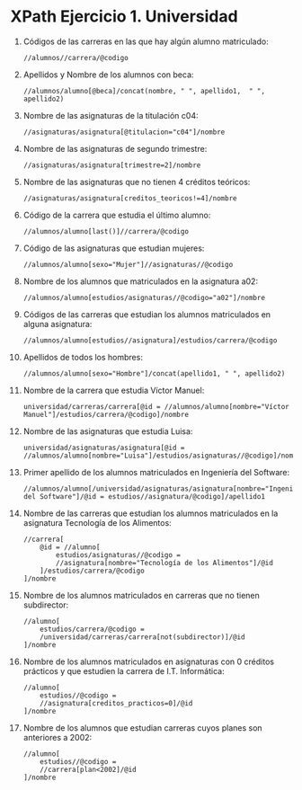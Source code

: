 # XPath Ejercicio 1. Universidad

1. Códigos de las carreras en las que hay algún alumno matriculado:
    ```
    //alumnos//carrera/@codigo
    ```
2.  Apellidos y Nombre de los alumnos con beca:
    ```
    //alumnos/alumno[@beca]/concat(nombre, " ", apellido1,  " ", apellido2)
    ```
3.  Nombre de las asignaturas de la titulación c04:
    ```
    //asignaturas/asignatura[@titulacion="c04"]/nombre
    ```
4.  Nombre de las asignaturas de segundo trimestre:
    ```
    //asignaturas/asignatura[trimestre=2]/nombre
    ```
5.  Nombre de las asignaturas que no tienen 4 créditos teóricos:
    ```
    //asignaturas/asignatura[creditos_teoricos!=4]/nombre
    ```
6.  Código de la carrera que estudia el último alumno:
    ```
    //alumnos/alumno[last()]//carrera/@codigo
    ```
7.  Código de las asignaturas que estudian mujeres:
    ```
    //alumnos/alumno[sexo="Mujer"]//asignaturas//@codigo
    ```
8.  Nombre de los alumnos que matriculados en la asignatura a02:
    ```
    //alumnos/alumno[estudios/asignaturas//@codigo="a02"]/nombre
    ```
9.  Códigos de las carreras que estudian los alumnos matriculados en alguna asignatura:
    ```
    //alumnos/alumno[estudios//asignatura]/estudios/carrera/@codigo
    ```
10. Apellidos de todos los hombres:
    ```
    //alumnos/alumno[sexo="Hombre"]/concat(apellido1, " ", apellido2)
    ```
11. Nombre de la carrera que estudia Víctor Manuel:
    ```
    universidad/carreras/carrera[@id = //alumnos/alumno[nombre="Víctor Manuel"]/estudios/carrera/@codigo]/nombre
    ```
12. Nombre de las asignaturas que estudia Luisa:
    ```
    universidad/asignaturas/asignatura[@id = //alumnos/alumno[nombre="Luisa"]/estudios/asignaturas//@codigo]/nombre
    ```
13. Primer apellido de los alumnos matriculados en Ingeniería del Software:
    ```
    //alumnos/alumno[/universidad/asignaturas/asignatura[nombre="Ingeniería del Software"]/@id = estudios//asignatura/@codigo]/apellido1
    ```
14. Nombre de las carreras que estudian los alumnos matriculados en la asignatura Tecnología de los Alimentos:
    ```
    //carrera[
        @id = //alumno[
            estudios/asignaturas//@codigo =
            //asignatura[nombre="Tecnología de los Alimentos"]/@id
        ]/estudios/carrera/@codigo
    ]/nombre
    ```
15. Nombre de los alumnos matriculados en carreras que no tienen subdirector:
    ```
    //alumno[
        estudios/carrera/@codigo =
        /universidad/carreras/carrera[not(subdirector)]/@id
    ]/nombre
    ```

16. Nombre de los alumnos matriculados en asignaturas con 0 créditos prácticos y que estudien la carrera de I.T. Informática:
    ```
    //alumno[
        estudios//@codigo =
        //asignatura[creditos_practicos=0]/@id
    ]/nombre
    ```
17. Nombre de los alumnos que estudian carreras cuyos planes son anteriores a 2002:
    ```
    //alumno[
        estudios//@codigo =
        //carrera[plan<2002]/@id
    ]/nombre
    ```

    